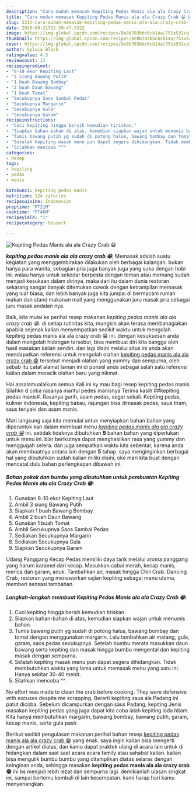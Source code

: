 ```yaml
---
description: "Cara mudah memasak Kepiting Pedas Manis ala ala Crazy Crab 😁 Lezat"
title: "Cara mudah memasak Kepiting Pedas Manis ala ala Crazy Crab 😁 Lezat"
slug: 2213-cara-mudah-memasak-kepiting-pedas-manis-ala-ala-crazy-crab-lezat
date: 2020-08-21T15:59:47.532Z
image: https://img-global.cpcdn.com/recipes/8e8b703bbc6cb14a/751x532cq70/kepiting-pedas-manis-ala-ala-crazy-crab-😁-foto-resep-utama.jpg
thumbnail: https://img-global.cpcdn.com/recipes/8e8b703bbc6cb14a/751x532cq70/kepiting-pedas-manis-ala-ala-crazy-crab-😁-foto-resep-utama.jpg
cover: https://img-global.cpcdn.com/recipes/8e8b703bbc6cb14a/751x532cq70/kepiting-pedas-manis-ala-ala-crazy-crab-😁-foto-resep-utama.jpg
author: Sylvia Black
ratingvalue: 4.3
reviewcount: 13
recipeingredient:
- "8-10 ekor Kepiting Laut"
- "3 siung Bawang Putih"
- "1 buah Bawang Bombay"
- "2 buah Daun Bawang"
- "1 buah Tomat"
- "Secukupnya Saos Sambal Pedas"
- "Secukupnya Margarin"
- "Secukupnya Gula"
- "Secukupnya Garam"
recipeinstructions:
- "Cuci kepiting hingga bersih kemudian tiriskan."
- "Siapkan bahan-bahan di atas, kemudian siapkan wajan untuk menumis bahan."
- "Tumis bawang putih yg sudah di potong halus, bawang bombay dan tomat dengan menggunakan margarin. Lalu tambahkan air matang, gula, garam, saos pedas secukupnya. Setelah bumbu merata masukkan daun bawang serta kepiting dan masak hingga bumbu mengental dan kepiting masak dengan sempurna."
- "Setelah kepiting masak menu pun dapat segera dihidangkan. Tidak membutuhkan waktu yang lama untuk memasak menu yang satu ini. Hanya sekitar 30-40 menit."
- "Silahkan mencoba ^^"
categories:
- Resep
tags:
- kepiting
- pedas
- manis

katakunci: kepiting pedas manis 
nutrition: 124 calories
recipecuisine: Indonesian
preptime: "PT21M"
cooktime: "PT46M"
recipeyield: "1"
recipecategory: Dessert

---
```



![Kepiting Pedas Manis ala ala Crazy Crab 😁](https://img-global.cpcdn.com/recipes/8e8b703bbc6cb14a/751x532cq70/kepiting-pedas-manis-ala-ala-crazy-crab-😁-foto-resep-utama.jpg)

<b><i>kepiting pedas manis ala ala crazy crab 😁</i></b>, Memasak adalah suatu kegiatan yang menggembirakan dilakukan oleh berbagai kalangan. bukan hanya para wanita, sebagian pria juga banyak juga yang suka dengan hobi ini. walau hanya untuk sekedar berpesta dengan teman atau memang sudah menjadi kesukaan dalam dirinya. maka dari itu dalam dunia restoran sekarang sangat banyak ditemukan cowok dengan ketrampilan memasak yang luar biasa, dan lebih banyak juga kita jumpai di bermacam rumah makan dan stand makanan mall yang menggunakan juru masak pria sebagai juru masak andalan nya.

Baik, kita mulai ke perihal resep makanan <i>kepiting pedas manis ala ala crazy crab 😁</i>. di setiap rutinitas kita, mungkin akan terasa membahagiakan apabila sejenak kalian menyempatkan sedikit waktu untuk mengolah kepiting pedas manis ala ala crazy crab 😁 ini. dengan kesuksesan anda dalam mengolah hidangan tersebut, bisa membuat diri kita bangga oleh hasil masakan kalian sendiri. dan lagi disini melalui situs ini anda akan mendapatkan referensi untuk mengolah olahan <u>kepiting pedas manis ala ala crazy crab 😁</u> tersebut menjadi olahan yang yummy dan sempurna, oleh sebab itu catat alamat laman ini di ponsel anda sebagai salah satu referensi kalian dalam meracik olahan baru yang nikmat.

Hai assalamualaikum semua Kali ini sy mau bagi resep kepiting pedas manis Silahkn d coba rasanya mantul pedes manisnya Terima kasih ##kepiting pedas manis#. Rasanya gurih, asam pedas, segar sekali. Kepiting pedas, kuliner indonesia, kepiting bakau, rajungan bisa dimasak pedas, saus tiram, saus teriyaki dan asam manis.


Mari langsung saja kita memulai untuk menyiapkan bahan bahan yang diperuntuk kan dalam membuat menu <u><i>kepiting pedas manis ala ala crazy crab 😁</i></u> ini. setidak tidaknya dibutuhkan <b>9</b> bahan bahan yang diperlukan untuk menu ini. biar berikutnya dapat menghasilkan rasa yang yummy dan menggugah selera. dan juga sempatkan waktu kita sebentar, karena anda akan membuatnya antara lain dengan <b>5</b> tahap. saya menginginkan berbagai hal yang dibutuhkan sudah kalian miliki disini, oke mari kita buat dengan mencatat dulu bahan perlengkapan dibawah ini.

<!--inarticleads1-->

##### Bahan pokok dan bumbu yang dibutuhkan untuk pembuatan Kepiting Pedas Manis ala ala Crazy Crab 😁:

1. Gunakan 8-10 ekor Kepiting Laut
1. Ambil 3 siung Bawang Putih
1. Siapkan 1 buah Bawang Bombay
1. Ambil 2 buah Daun Bawang
1. Gunakan 1 buah Tomat
1. Ambil Secukupnya Saos Sambal Pedas
1. Sediakan Secukupnya Margarin
1. Sediakan Secukupnya Gula
1. Siapkan Secukupnya Garam


Udang Panggang Kecap Pedas memiliki daya tarik melalui aroma panggang yang harum karamel dari kecap. Masukkan cabai merah, kecap manis, merica dan garam, aduk. Tambahkan air, masak hingga Chili Crab. Dancing Crab, restoran yang menawarkan sajian kepiting sebagai menu utama, memberi sensasi tambahan. 

<!--inarticleads2-->

##### Langkah-langkah membuat Kepiting Pedas Manis ala ala Crazy Crab 😁:

1. Cuci kepiting hingga bersih kemudian tiriskan.
1. Siapkan bahan-bahan di atas, kemudian siapkan wajan untuk menumis bahan.
1. Tumis bawang putih yg sudah di potong halus, bawang bombay dan tomat dengan menggunakan margarin. Lalu tambahkan air matang, gula, garam, saos pedas secukupnya. Setelah bumbu merata masukkan daun bawang serta kepiting dan masak hingga bumbu mengental dan kepiting masak dengan sempurna.
1. Setelah kepiting masak menu pun dapat segera dihidangkan. Tidak membutuhkan waktu yang lama untuk memasak menu yang satu ini. Hanya sekitar 30-40 menit.
1. Silahkan mencoba ^^


No effort was made to clean the crab before cooking. They were defensive with excuses despite me scrapping. Berarti kepiting saus ala Padang ini patut dicoba. Sebelum dicampurkan dengan saus Padang, kepiting Jenis masakan kepiting pedas yang juga dapat kita coba ialah kepiting lada hitam. Kita hanya membutuhkan margarin, bawang bombay, bawang putih, garam, kecap manis, serta gula pasir. 

Berikut sedikit pengulasan makanan perihal bahan resep <u>kepiting pedas manis ala ala crazy crab 😁</u> yang enak. saya ingin kalian bisa mengerti dengan artikel diatas, dan kamu dapat praktek ulang di acara lain untuk di hidangkan dalam saat saat acara acara family atau sahabat kalian. kalian bisa mengulik bumbu bumbu yang ditampilkan diatas selaras dengan keinginan anda, sehingga masakan <b>kepiting pedas manis ala ala crazy crab 😁</b> ini bs menjadi lebih lezat dan sempurna lagi. demikianlah ulasan singkat ini, sampai bertemu kembali di lain kesempatan. kami harap hari kamu menyenangkan.
